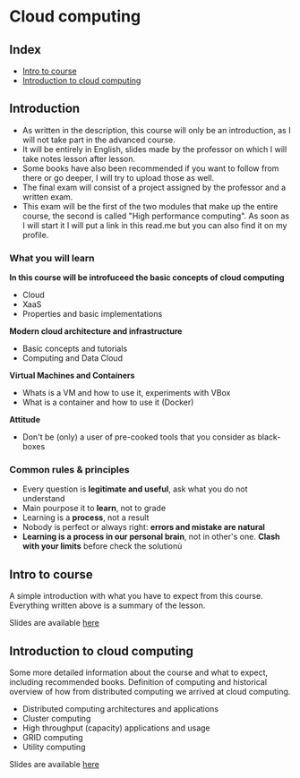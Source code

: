 # Cloud computing

## Index

+ [Intro to course](#intro-to-course)
+ [Introduction to cloud computing](#introduction-to-cloud-computing)

## Introduction

+ As written in the description, this course will only be an introduction, as I will not take part in the advanced course.
+ It will be entirely in English, slides made by the professor on which I will take notes lesson after lesson.
+ Some books have also been recommended if you want to follow from there or go deeper, I will try to upload those as well.
+ The final exam will consist of a project assigned by the professor and a written exam.
+ This exam will be the first of the two modules that make up the entire course, the second is called "High performance computing". As soon as I will start it I will put a link in this read.me but you can also find it on my profile.

### What you will learn

**In this course will be introfuceed the basic concepts of cloud computing** 
+ Cloud
+ XaaS
+ Properties and basic implementations

**Modern cloud architecture and infrastructure**
+ Basic concepts and tutorials
+ Computing and Data Cloud

**Virtual Machines and Containers**
+ Whats is a VM and how to use it, experiments with VBox
+ What is a container and how to use it (Docker)

**Attitude**
+ Don't be (only) a user of pre-cooked tools that you consider as black-boxes

### Common rules & principles

+ Every question is **legitimate and useful**, ask what you do not understand
+ Main pourpose it to **learn**, not to grade
+ Learning is a **process**, not a result
+ Nobody is perfect or always right: **errors and mistake are natural**
+ **Learning is a process in our personal brain**, not in other's one. **Clash with your limits** before check the solutionù

## Intro to course

A simple introduction with what you have to expect from this course. Everything written above is a summary of the lesson.

Slides are available [here](Lecture_0/)

## Introduction to cloud computing

Some more detailed information about the course and what to expect, including recommended books. 
Definition of computing and historical overview of how from distributed computing we arrived at cloud computing.

+ Distributed computing architectures and applications
+ Cluster computing 
+ High throughput (capacity) applications and usage
+ GRID computing 
+ Utility computing

Slides are available [here](Cloud-computing/Lecture_1/)
